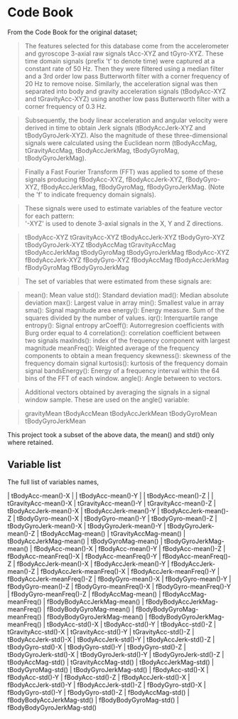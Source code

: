 # Code Book

From the Code Book for the original dataset;

> The features selected for this database come from the accelerometer and gyroscope 3-axial raw signals tAcc-XYZ and tGyro-XYZ. These time domain signals (prefix 't' to denote time) were captured at a constant rate of 50 Hz. Then they were filtered using a median filter and a 3rd order low pass Butterworth filter with a corner frequency of 20 Hz to remove noise. Similarly, the acceleration signal was then separated into body and gravity acceleration signals (tBodyAcc-XYZ and tGravityAcc-XYZ) using another low pass Butterworth filter with a corner frequency of 0.3 Hz. 

> Subsequently, the body linear acceleration and angular velocity were derived in time to obtain Jerk signals (tBodyAccJerk-XYZ and tBodyGyroJerk-XYZ). Also the magnitude of these three-dimensional signals were calculated using the Euclidean norm (tBodyAccMag, tGravityAccMag, tBodyAccJerkMag, tBodyGyroMag, tBodyGyroJerkMag). 

> Finally a Fast Fourier Transform (FFT) was applied to some of these signals producing fBodyAcc-XYZ, fBodyAccJerk-XYZ, fBodyGyro-XYZ, fBodyAccJerkMag, fBodyGyroMag, fBodyGyroJerkMag. (Note the 'f' to indicate frequency domain signals). 

> These signals were used to estimate variables of the feature vector for each pattern:  
>'-XYZ' is used to denote 3-axial signals in the X, Y and Z directions.

> tBodyAcc-XYZ
tGravityAcc-XYZ
tBodyAccJerk-XYZ
tBodyGyro-XYZ
tBodyGyroJerk-XYZ
tBodyAccMag
tGravityAccMag
tBodyAccJerkMag
tBodyGyroMag
tBodyGyroJerkMag
fBodyAcc-XYZ
fBodyAccJerk-XYZ
fBodyGyro-XYZ
fBodyAccMag
fBodyAccJerkMag
fBodyGyroMag
fBodyGyroJerkMag

> The set of variables that were estimated from these signals are: 

> mean(): Mean value
std(): Standard deviation
mad(): Median absolute deviation 
max(): Largest value in array
min(): Smallest value in array
sma(): Signal magnitude area
energy(): Energy measure. Sum of the squares divided by the number of values. 
iqr(): Interquartile range 
entropy(): Signal entropy
arCoeff(): Autorregresion coefficients with Burg order equal to 4
correlation(): correlation coefficient between two signals
maxInds(): index of the frequency component with largest magnitude
meanFreq(): Weighted average of the frequency components to obtain a mean frequency
skewness(): skewness of the frequency domain signal 
kurtosis(): kurtosis of the frequency domain signal 
bandsEnergy(): Energy of a frequency interval within the 64 bins of the FFT of each window.
angle(): Angle between to vectors.

> Additional vectors obtained by averaging the signals in a signal window sample. These are used on the angle() variable:

> gravityMean
tBodyAccMean
tBodyAccJerkMean
tBodyGyroMean
tBodyGyroJerkMean

This project took a subset of the above data, the mean() and std() only where retained.

## Variable list

The full list of variables names,

| tBodyAcc-mean()-X         | 
| tBodyAcc-mean()-Y         | 
| tBodyAcc-mean()-Z         | 
| tGravityAcc-mean()-X
| tGravityAcc-mean()-Y
| tGravityAcc-mean()-Z
| tBodyAccJerk-mean()-X
| tBodyAccJerk-mean()-Y
| tBodyAccJerk-mean()-Z
| tBodyGyro-mean()-X
| tBodyGyro-mean()-Y
| tBodyGyro-mean()-Z
| tBodyGyroJerk-mean()-X
| tBodyGyroJerk-mean()-Y
| tBodyGyroJerk-mean()-Z
| tBodyAccMag-mean()
| tGravityAccMag-mean()
| tBodyAccJerkMag-mean()
| tBodyGyroMag-mean()
| tBodyGyroJerkMag-mean()
| fBodyAcc-mean()-X
| fBodyAcc-mean()-Y
| fBodyAcc-mean()-Z
| fBodyAcc-meanFreq()-X
| fBodyAcc-meanFreq()-Y
| fBodyAcc-meanFreq()-Z
| fBodyAccJerk-mean()-X
| fBodyAccJerk-mean()-Y
| fBodyAccJerk-mean()-Z
| fBodyAccJerk-meanFreq()-X
| fBodyAccJerk-meanFreq()-Y
| fBodyAccJerk-meanFreq()-Z
| fBodyGyro-mean()-X
| fBodyGyro-mean()-Y
| fBodyGyro-mean()-Z
| fBodyGyro-meanFreq()-X
| fBodyGyro-meanFreq()-Y
| fBodyGyro-meanFreq()-Z
| fBodyAccMag-mean()
| fBodyAccMag-meanFreq()
| fBodyBodyAccJerkMag-mean()
| fBodyBodyAccJerkMag-meanFreq()
| fBodyBodyGyroMag-mean()
| fBodyBodyGyroMag-meanFreq()
| fBodyBodyGyroJerkMag-mean()
| fBodyBodyGyroJerkMag-meanFreq()
| tBodyAcc-std()-X
| tBodyAcc-std()-Y
| tBodyAcc-std()-Z
| tGravityAcc-std()-X
| tGravityAcc-std()-Y
| tGravityAcc-std()-Z
| tBodyAccJerk-std()-X
| tBodyAccJerk-std()-Y
| tBodyAccJerk-std()-Z
| tBodyGyro-std()-X
| tBodyGyro-std()-Y
| tBodyGyro-std()-Z
| tBodyGyroJerk-std()-X
| tBodyGyroJerk-std()-Y
| tBodyGyroJerk-std()-Z
| tBodyAccMag-std()
| tGravityAccMag-std()
| tBodyAccJerkMag-std()
| tBodyGyroMag-std()
| tBodyGyroJerkMag-std()
| fBodyAcc-std()-X
| fBodyAcc-std()-Y
| fBodyAcc-std()-Z
| fBodyAccJerk-std()-X
| fBodyAccJerk-std()-Y
| fBodyAccJerk-std()-Z
| fBodyGyro-std()-X
| fBodyGyro-std()-Y
| fBodyGyro-std()-Z
| fBodyAccMag-std()
| fBodyBodyAccJerkMag-std()
| fBodyBodyGyroMag-std()
| fBodyBodyGyroJerkMag-std()







